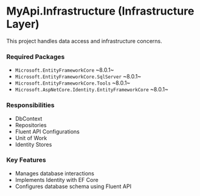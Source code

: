 ﻿# MyApi.Infrastructure (Infrastructure Layer)

This project handles data access and infrastructure concerns.

### Required Packages
- `Microsoft.EntityFrameworkCore` ~8.0.1~
- `Microsoft.EntityFrameworkCore.SqlServer` ~8.0.1~
- `Microsoft.EntityFrameworkCore.Tools` ~8.0.1~
- `Microsoft.AspNetCore.Identity.EntityFrameworkCore` ~8.0.1~

### Responsibilities
- DbContext
- Repositories
- Fluent API Configurations
- Unit of Work
- Identity Stores

### Key Features
- Manages database interactions
- Implements Identity with EF Core
- Configures database schema using Fluent API